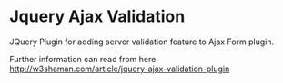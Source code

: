 # Jquery Ajax Validation
JQuery Plugin for adding server validation feature to Ajax Form plugin.

Further information can read from here:
http://w3shaman.com/article/jquery-ajax-validation-plugin
